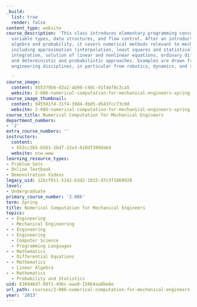 ```yaml
---
_build:
  list: true
  render: false
content_type: website
course_description: 'This class introduces elementary programming concepts including
  variable types, data structures, and flow control. After an introduction to linear
  algebra and probability, it covers numerical methods relevant to mechanical engineering,
  including approximation (interpolation, least squares and statistical regression),
  integration, solution of linear and nonlinear equations, ordinary differential equations,
  and deterministic and probabilistic approaches. Examples are drawn from mechanical
  engineering disciplines, in particular from robotics, dynamics, and structural analysis.

  '
course_image:
  content: 955379b6-d3a2-ab98-c4dc-d1fabf8c3ca5
  website: 2-086-numerical-computation-for-mechanical-engineers-spring-2013
course_image_thumbnail:
  content: 945501f4-31f4-39d4-dbd5-d643fcc73c0d
  website: 2-086-numerical-computation-for-mechanical-engineers-spring-2013
course_title: Numerical Computation for Mechanical Engineers
department_numbers:
- '2'
extra_course_numbers: ''
instructors:
  content:
  - 653cc2b5-6561-2bd7-22a3-610d7399dabd
  website: ocw-www
learning_resource_types:
- Problem Sets
- Online Textbook
- Demonstration Videos
legacy_uid: 12bcf011-5142-b3d2-1015-d7c5f1869928
level:
- Undergraduate
primary_course_number: '2.086'
term: Spring
title: Numerical Computation for Mechanical Engineers
topics:
- - Engineering
  - Mechanical Engineering
- - Engineering
- - Engineering
  - Computer Science
  - Programming Languages
- - Mathematics
  - Differential Equations
- - Mathematics
  - Linear Algebra
- - Mathematics
  - Probability and Statistics
uid: 636946d7-99f2-49bc-aae0-15864aa0be6e
url_path: courses/2-086-numerical-computation-for-mechanical-engineers-spring-2013
year: '2013'
---
```

